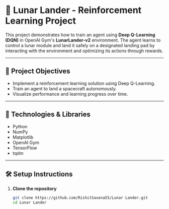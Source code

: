 # 🚀 Lunar Lander - Reinforcement Learning Project

This project demonstrates how to train an agent using **Deep Q-Learning (DQN)** in OpenAI Gym's **LunarLander-v2** environment. The agent learns to control a lunar module and land it safely on a designated landing pad by interacting with the environment and optimizing its actions through rewards.

---

## 📌 Project Objectives

- Implement a reinforcement learning solution using Deep Q-Learning.
- Train an agent to land a spacecraft autonomously.
- Visualize performance and learning progress over time.

---

## 🧠 Technologies & Libraries

- Python
- NumPy
- Matplotlib
- OpenAI Gym
- TensorFlow 
- tqdm

---

## 🛠️ Setup Instructions

1. **Clone the repository**
   ```bash
   git clone https://github.com/RishitSaxena55/Lunar Lander.git
   cd Lunar Lander

